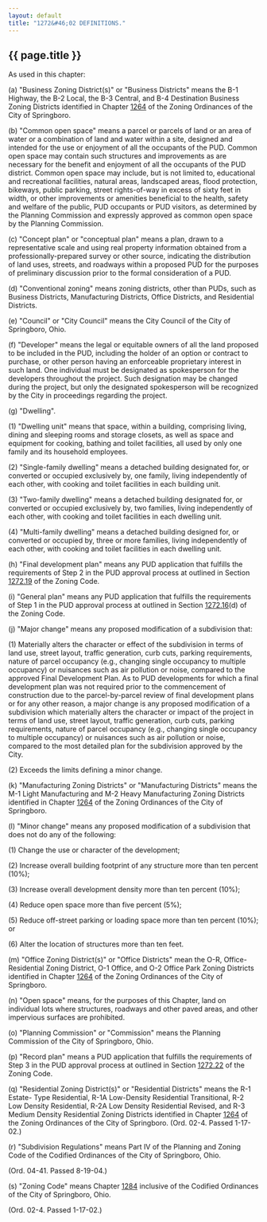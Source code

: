 ```yaml
---
layout: default
title: "1272&#46;02 DEFINITIONS."
---
```


{{ page.title }}
----------------

As used in this chapter: 

(a) &quot;Business Zoning District(s)&quot; or &quot;Business Districts&quot; means the B-1 Highway, the B-2 Local, the B-3 Central, and B-4 Destination Business Zoning Districts identified in Chapter [1264](4dade3b7.html) of the Zoning Ordinances of the City of Springboro. 

(b)  &quot;Common open space&quot; means a parcel or parcels of land or an area of water or a combination of land and water within a site, designed and intended for the use or enjoyment of all the occupants of the PUD. Common open space may contain such structures and improvements as are necessary for the benefit and enjoyment of all the occupants of the PUD district. Common open space may include, but is not limited to, educational and recreational facilities, natural areas, landscaped areas, flood protection, bikeways, public parking, street rights-of-way in excess of sixty feet in width, or other improvements or amenities beneficial to the health, safety and welfare of the public, PUD occupants or PUD visitors, as determined by the Planning Commission and expressly approved as common open space by the Planning Commission. 

(c)  &quot;Concept plan&quot; or &quot;conceptual plan&quot; means a plan, drawn to a representative scale and using real property information obtained from a professionally-prepared survey or other source, indicating the distribution of land uses, streets, and roadways within a proposed PUD for the purposes of preliminary discussion prior to the formal consideration of a PUD. 

(d)  &quot;Conventional zoning&quot; means zoning districts, other than PUDs, such as Business Districts, Manufacturing Districts, Office Districts, and Residential Districts. 

(e)  &quot;Council&quot; or &quot;City Council&quot; means the City Council of the City of Springboro, Ohio. 

(f)  &quot;Developer&quot; means the legal or equitable owners of all the land proposed to be included in the PUD, including the holder of an option or contract to purchase, or other person having an enforceable proprietary interest in such land. One individual must be designated as spokesperson for the developers throughout the project. Such designation may be changed during the project, but only the designated spokesperson will be recognized by the City in proceedings regarding the project. 

(g)  &quot;Dwelling&quot;. 

(1) &quot;Dwelling unit&quot; means that space, within a building, comprising living, dining and sleeping rooms and storage closets, as well as space and equipment for cooking, bathing and toilet facilities, all used by only one family and its household employees.

(2) "Single-family dwelling&quot; means a detached building designated for, or converted or occupied exclusively by, one family, living independently of each other, with cooking and toilet facilities in each building unit.

(3) "Two-family dwelling&quot; means a detached building designated for, or converted or occupied exclusively by, two families, living independently of each other, with cooking and toilet facilities in each dwelling unit.

(4)  &quot;Multi-family dwelling&quot; means a detached building designed for, or converted or occupied by, three or more families, living independently of each other, with cooking and toilet facilities in each dwelling unit. 

(h)  &quot;Final development plan&quot; means any PUD application that fulfills the requirements of Step 2 in the PUD approval process at outlined in Section [1272.19](54128743.html) of the Zoning Code. 

(i)  &quot;General plan&quot; means any PUD application that fulfills the requirements of Step 1 in the PUD approval process at outlined in Section [1272.16](53cef663.html)(d) of the Zoning Code. 

(j)  &quot;Major change&quot; means any proposed modification of a subdivision that: 

(1) Materially alters the character or effect of the subdivision in terms of land use, street layout, traffic generation, curb cuts, parking requirements, nature of parcel occupancy (e.g., changing single occupancy to multiple occupancy) or nuisances such as air pollution or noise, compared to the approved Final Development Plan. As to PUD developments for which a final development plan was not required prior to the commencement of construction due to the parcel-by-parcel review of final development plans or for any other reason, a major change is any proposed modification of a subdivision which materially alters the character or impact of the project in terms of land use, street layout, traffic generation, curb cuts, parking requirements, nature of parcel occupancy (e.g., changing single occupancy to multiple occupancy) or nuisances such as air pollution or noise, compared to the most detailed plan for the subdivision approved by the City.

(2) Exceeds the limits defining a minor change.

(k)  &quot;Manufacturing Zoning Districts&quot; or &quot;Manufacturing Districts&quot; means the M-1 Light Manufacturing and M-2 Heavy Manufacturing Zoning Districts identified in Chapter [1264](4dade3b7.html) of the Zoning Ordinances of the City of Springboro. 

(l)  &quot;Minor change" means any proposed modification of a subdivision that does not do any of the following: 

(1) Change the use or character of the development;

(2) Increase overall building footprint of any structure more than ten percent (10%);

(3) Increase overall development density more than ten percent (10%);

(4) Reduce open space more than five percent (5%);

(5) Reduce off-street parking or loading space more than ten percent (10%); or

(6) Alter the location of structures more than ten feet.

(m) &quot;Office Zoning District(s)&quot; or &quot;Office Districts&quot; mean the O-R, Office-Residential Zoning District, O-1 Office, and O-2 Office Park Zoning Districts identified in Chapter [1264](4dade3b7.html) of the Zoning Ordinances of the City of Springboro. 

(n)  &quot;Open space&quot; means, for the purposes of this Chapter, land on individual lots where structures, roadways and other paved areas, and other impervious surfaces are prohibited. 

(o)  &quot;Planning Commission&quot; or &quot;Commission&quot; means the Planning Commission of the City of Springboro, Ohio. 

(p)  &quot;Record plan&quot; means a PUD application that fulfills the requirements of Step 3 in the PUD approval process at outlined in Section [1272.22](542fa170.html) of the Zoning Code. 

(q)  &quot;Residential Zoning District(s)&quot; or &quot;Residential Districts&quot; means the R-1 Estate- Type Residential, R-1A Low-Density Residential Transitional, R-2 Low Density Residential, R-2A Low Density Residential Revised, and R-3 Medium Density Residential Zoning Districts identified in Chapter [1264](4dade3b7.html) of the Zoning Ordinances of the City of Springboro. 
(Ord. 02-4. Passed 1-17-02.)

(r)  &quot;Subdivision Regulations&quot; means Part IV of the Planning and Zoning Code of the Codified Ordinances of the City of Springboro, Ohio.

(Ord. 04-41. Passed 8-19-04.) 

(s)  &quot;Zoning Code&quot; means Chapter [1284](4c764b58.html) inclusive of the Codified Ordinances of the City of Springboro, Ohio. 

(Ord. 02-4. Passed 1-17-02.)